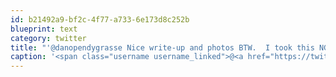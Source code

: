 ```yaml
---
id: b21492a9-bf2c-4f77-a733-6e173d8c252b
blueprint: text
category: twitter
title: "'@danopendygrasse Nice write-up and photos BTW.  I took this NG Adventure photo WS in the fall, was excellent: http://bit.ly/beqsOs"
caption: '<span class="username username_linked">@<a href="https://twitter.com/danopendygrasse" title="Dano Pendygrasse">danopendygrasse</a></span> Nice write-up and photos BTW.  I took this NG Adventure photo WS in the fall, was excellent: http://bit.ly/beqsOs'
---
```

